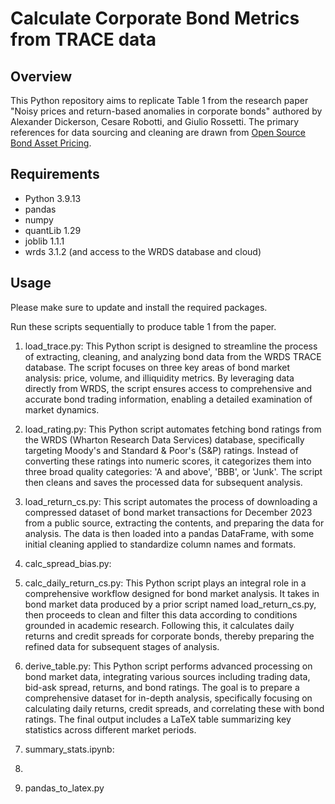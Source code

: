 # Calculate Corporate Bond Metrics from TRACE data

## Overview

This Python repository aims to replicate Table 1 from the research paper "Noisy prices and return-based anomalies in corporate bonds" authored by Alexander Dickerson, Cesare Robotti, and Giulio Rossetti. The primary references for data sourcing and cleaning are drawn from [Open Source Bond Asset Pricing](https://openbondassetpricing.com/).

## Requirements

- Python 3.9.13
- pandas 
- numpy
- quantLib 1.29
- joblib 1.1.1
- wrds 3.1.2 (and access to the WRDS database and cloud)

## Usage

Please make sure to update and install the required packages.

Run these scripts sequentially to produce table 1 from the paper.

1.  load_trace.py: This Python script is designed to streamline the process of extracting, cleaning, and analyzing bond data from the WRDS TRACE database. The script focuses on three key areas of bond market analysis: price, volume, and illiquidity metrics. By leveraging data directly from WRDS, the script ensures access to comprehensive and accurate bond trading information, enabling a detailed examination of market dynamics.
   
2.  load_rating.py: This Python script automates fetching bond ratings from the WRDS (Wharton Research Data Services) database, specifically targeting Moody's and Standard & Poor's (S&P) ratings. Instead of converting these ratings into numeric scores, it categorizes them into three broad quality categories: 'A and above', 'BBB', or 'Junk'. The script then cleans and saves the processed data for subsequent analysis.

3.  load_return_cs.py: This script automates the process of downloading a compressed dataset of bond market transactions for December 2023 from a public source, extracting the contents, and preparing the data for analysis. The data is then loaded into a pandas DataFrame, with some initial cleaning applied to standardize column names and formats.
   
4.  calc_spread_bias.py: 

5.  calc_daily_return_cs.py: This Python script plays an integral role in a comprehensive workflow designed for bond market analysis. It takes in bond market data produced by a prior script named load_return_cs.py, then proceeds to clean and filter this data according to conditions grounded in academic research. Following this, it calculates daily returns and credit spreads for corporate bonds, thereby preparing the refined data for subsequent stages of analysis.

6.  derive_table.py: This Python script performs advanced processing on bond market data, integrating various sources including trading data, bid-ask spread, returns, and bond ratings. The goal is to prepare a comprehensive dataset for in-depth analysis, specifically focusing on calculating daily returns, credit spreads, and correlating these with bond ratings. The final output includes a LaTeX table summarizing key statistics across different market periods.

7.  summary_stats.ipynb:
8.  
9.  pandas_to_latex.py


   
